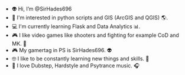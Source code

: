 - 👽 Hi, I’m @SirHades696
- 🤯 I'm interested in python scripts and GIS (ArcGIS and QGIS) 🌎.
- 💻 I'm currently learning Flask and Data Analytics 📊.
- 🎮 I like video games like shooters and fighting for example CoD and MK. 👾
- 🎮 My gamertag in PS is SirHades696. 👽
- 🤓 I like to be constantly learning new things and skills. 💫
- 🦖 I love Dubstep, Hardstyle and Psytrance music. 🎧
